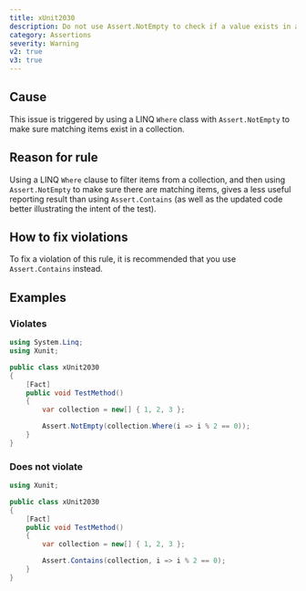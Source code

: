 ```yaml
---
title: xUnit2030
description: Do not use Assert.NotEmpty to check if a value exists in a collection
category: Assertions
severity: Warning
v2: true
v3: true
---
```


## Cause

This issue is triggered by using a LINQ `Where` class with `Assert.NotEmpty` to make sure matching items exist
in a collection.

## Reason for rule

Using a LINQ `Where` clause to filter items from a collection, and then using `Assert.NotEmpty` to make sure there
are matching items, gives a less useful reporting result than using `Assert.Contains` (as well as the updated
code better illustrating the intent of the test).

## How to fix violations

To fix a violation of this rule, it is recommended that you use `Assert.Contains` instead.

## Examples

### Violates

```csharp
using System.Linq;
using Xunit;

public class xUnit2030
{
    [Fact]
    public void TestMethod()
    {
        var collection = new[] { 1, 2, 3 };

        Assert.NotEmpty(collection.Where(i => i % 2 == 0));
    }
}
```

### Does not violate

```csharp
using Xunit;

public class xUnit2030
{
    [Fact]
    public void TestMethod()
    {
        var collection = new[] { 1, 2, 3 };

        Assert.Contains(collection, i => i % 2 == 0);
    }
}
```
